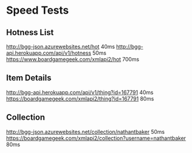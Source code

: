 
# Speed Tests

## Hotness List
http://bgg-json.azurewebsites.net/hot         40ms
http://bgg-api.herokuapp.com/api/v1/hotness   50ms
https://www.boardgamegeek.com/xmlapi2/hot    700ms

## Item Details
http://bgg-api.herokuapp.com/api/v1/thing?id=167791  40ms
https://boardgamegeek.com/xmlapi2/thing?id=167791    80ms

## Collection
http://bgg-json.azurewebsites.net/collection/nathantbaker 50ms
https://boardgamegeek.com/xmlapi2/collection?username=nathantbaker 80ms